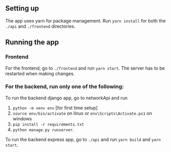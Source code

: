 ## Setting up

The app uses yarn for package management. Run `yarn install` for both the `./api` and `./frontend` directories.

## Running the app

### Frontend

For the frontend, go to `./frontend` and run `yarn start`. The server has to be restarted when making changes.

### For the backend, run only one of the following:

To run the backend django app, go to networkApi and run

1. `python -m venv env` [for first time setup]
2. `source env/bin/activate` on linux or `env\Scripts\Activate.ps1` on windows
3. `pip install -r requirements.txt`
4. `python manage.py runserver`.

To run the backend express app, go to `./api` and run `yarn build` and `yarn start`.
